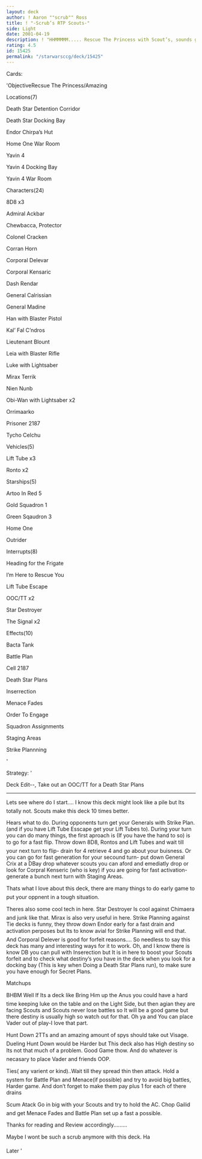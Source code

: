 ```yaml
---
layout: deck
author: ! Aaron ""scrub"" Ross
title: ! "-Scrub’s RTP Scouts-"
side: Light
date: 2001-04-19
description: ! "HHMMMMM..... Rescue The Princess with Scout’s, sounds good to me"
rating: 4.5
id: 15425
permalink: "/starwarsccg/deck/15425"
---
```

Cards: 

'ObjectiveRecsue The Princess/Amazing


Locations(7)

Death Star Detention Corridor

Death Star Docking Bay

Endor Chirpa’s Hut

Home One War Room

Yavin 4

Yavin 4 Docking Bay

Yavin 4 War Room


Characters(24)

8D8 x3

Admiral Ackbar

Chewbacca, Protector

Colonel Cracken

Corran Horn

Corporal Delevar

Corporal Kensaric

Dash Rendar

General Calrissian

General Madine

Han with Blaster Pistol

Kal’ Fal C’ndros

Lieutenant Blount

Leia with Blaster Rifle

Luke with Lightsaber

Mirax Terrik

Nien Nunb

Obi-Wan with Lightsaber x2

Orrimaarko

Prisoner 2187

Tycho Celchu


Vehicles(5)

Lift Tube x3

Ronto x2


Starships(5)

Artoo In Red 5

Gold Squadron 1

Green Sqaudron 3

Home One

Outrider


Interrupts(8)

Heading for the Frigate

I’m Here to Rescue You

Lift Tube Escape

OOC/TT x2

Star Destroyer

The Signal x2


Effects(10)

Bacta Tank

Battle Plan

Cell 2187

Death Star Plans

Inserrection

Menace Fades

Order To Engage

Squadron Assignments

Staging Areas

Strike Plannning


'

Strategy: '

Deck Edit--, Take out an OOC/TT for a Death Star Plans       

------------------------------------------------------


Lets see where do I start.... I know this deck might look like a pile but Its totally not. Scouts make this deck 10 times better.


Hears what to do. During opponents turn get your Generals with Strike Plan. (and if you have Lift Tube Esscape get your Lift Tubes to). During your turn you can do many things, the first aproach is (If you have the hand to so) is to go for a fast flip. Throw down 8D8, Rontos and Lift Tubes and wait till your next turn to flip- drain for 4 retrieve 4 and go about your buisness. Or you can go for fast generation for your secound turn- put down General Crix at a DBay drop whatever scouts you can aford and emediatly drop or look for Corpral Kenseric (who is key) if you are going for fast activation-generate a bunch next turn with Staging Areas.


Thats what I love about this deck, there are many things to do early game to put your oppnent in a tough situation.


Theres also some cool tech in here. Star Destroyer Is cool against Chimaera and junk like that. Mirax is also very useful in here. Strike Planning against Tie decks is funny, they throw down Endor early for a fast drain and activation perposes but Its to know avial for Strike Planning will end that. And Corporal Delever is good for forfeit reasons.... So needless to say this deck has many and interesting ways for it to work. Oh, and I know there is know DB you can pull with Inserection but It is in here to boost your Scouts forfeit and to check what destiny’s you have in the deck when you look for a docking bay (This is key when Doing a Death Star Plans run), to make sure you have enough for Secret Plans.



Matchups


BHBM Well If Its a deck like Bring Him up the Anus you could have a hard time keeping luke on the table and on the Light Side, but then agian they are facing Scouts and Scouts never lose battles so It will be a good game but there destiny is usually high so watch out for that. Oh ya and You can place Vader out of play-I love that part.


Hunt Down 2TTs  and an amazing amount of spys should take out Visage. Dueling Hunt Down would be  Harder but This deck also has High destiny so Its not that much of a problem. Good Game thow. And do whatever is necasary to place Vader and friends OOP.


Ties( any varient or kind)..Wait till they spread thin then attack. Hold a system for Battle Plan and Menace(if possible) and try to avoid big battles, Harder game. And don’t forget to make them pay plus 1 for each of there drains


Scum Atack Go in big with your Scouts and try to hold the AC. Chop Gailid and get Menace Fades and Battle Plan set up a fast a possible.



Thanks for reading and Review accordingly.........

Maybe I wont be such a scrub anymore with this deck. Ha


Later  '
